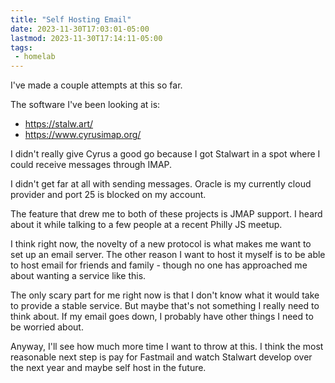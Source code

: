 ```yaml
---
title: "Self Hosting Email"
date: 2023-11-30T17:03:01-05:00
lastmod: 2023-11-30T17:14:11-05:00
tags:
 - homelab
---
```


I've made a couple attempts at this so far.

The software I've been looking at is:
- https://stalw.art/
- https://www.cyrusimap.org/

I didn't really give Cyrus a good go because I got Stalwart in a spot where I could receive messages
through IMAP.

I didn't get far at all with sending messages. Oracle is my currently cloud provider and port 25 is
blocked on my account.

The feature that drew me to both of these projects is JMAP support. I heard about it while talking
to a few people at a recent Philly JS meetup.

I think right now, the novelty of a new protocol is what makes me want to set up an email server.
The other reason I want to host it myself is to be able to host email for friends and family -
though no one has approached me about wanting a service like this.

The only scary part for me right now is that I don't know what it would take to provide a stable
service. But maybe that's not something I really need to think about. If my email goes down, I
probably have other things I need to be worried about.

Anyway, I'll see how much more time I want to throw at this. I think the most reasonable next step
is pay for Fastmail and watch Stalwart develop over the next year and maybe self host in the future.

